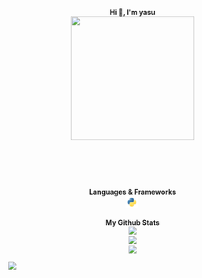 <p align='center'>
  <b>Hi 👋, I'm yasu</b><br>
	<img src="https://images-wixmp-ed30a86b8c4ca887773594c2.wixmp.com/f/584ff34e-7b39-4278-8f63-eeacc6bdc4a0/d5qyzq4-ba9906bc-1266-4fb4-9257-4681d26e6faa.png?token=eyJ0eXAiOiJKV1QiLCJhbGciOiJIUzI1NiJ9.eyJzdWIiOiJ1cm46YXBwOjdlMGQxODg5ODIyNjQzNzNhNWYwZDQxNWVhMGQyNmUwIiwiaXNzIjoidXJuOmFwcDo3ZTBkMTg4OTgyMjY0MzczYTVmMGQ0MTVlYTBkMjZlMCIsIm9iaiI6W1t7InBhdGgiOiJcL2ZcLzU4NGZmMzRlLTdiMzktNDI3OC04ZjYzLWVlYWNjNmJkYzRhMFwvZDVxeXpxNC1iYTk5MDZiYy0xMjY2LTRmYjQtOTI1Ny00NjgxZDI2ZTZmYWEucG5nIn1dXSwiYXVkIjpbInVybjpzZXJ2aWNlOmZpbGUuZG93bmxvYWQiXX0.UFVCyYZl3iSMHkYG-KJnUMZEBO8Cb8WGRzL5Je4tKqk" width="250" height="250">
</p>

<p align="center"><br>
  <a href="https://github.com/y9su">
     </a>
</p>

<br><br>
<p align="center">
	<b>Languages & Frameworks</b>
	<br>
	<code><img height="25" src="https://raw.githubusercontent.com/github/explore/80688e429a7d4ef2fca1e82350fe8e3517d3494d/topics/python/python.png"></code>&nbsp;
	<br><br>
	<b>My Github Stats</b><br>
    	<img src="https://github-readme-streak-stats.herokuapp.com/?user=y9su&theme=dark&hide_border=true">
	<br>
	<img src="https://github-readme-stats.vercel.app/api?username=y9su&include_all_commits=true&show_icons=true&hide_border=true&hide_title=true&count_private=true&theme=dark">
	<br>
	<img src="https://github-readme-stats.vercel.app/api/top-langs/?username=y9su&layout=compact&count_private=true&langs_count=8&hide_border=true&theme=dark">

</p>
<a href="https://visitorbadge.io/status?path=y9su"><img src="https://api.visitorbadge.io/api/visitors?path=y9su&labelColor=%23697689&countColor=%23d9e3f0&style=plastic" /></a>


